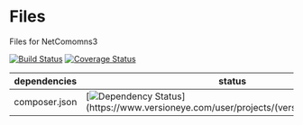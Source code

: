 Files
==============

Files for NetComomns3

[![Build Status](https://api.travis-ci.org/NetCommons3/Files.png?branch=master)](https://travis-ci.org/NetCommons3/Files)
[![Coverage Status](https://coveralls.io/repos/NetCommons3/Files/badge.png?branch=master)](https://coveralls.io/r/NetCommons3/Files?branch=master)

| dependencies  | status |
| ------------- | ------ |
| composer.json | [![Dependency Status](https://www.versioneye.com/user/projects/(versioneye_project_ID)/badge.png)](https://www.versioneye.com/user/projects/(versioneye_project_ID)) |
